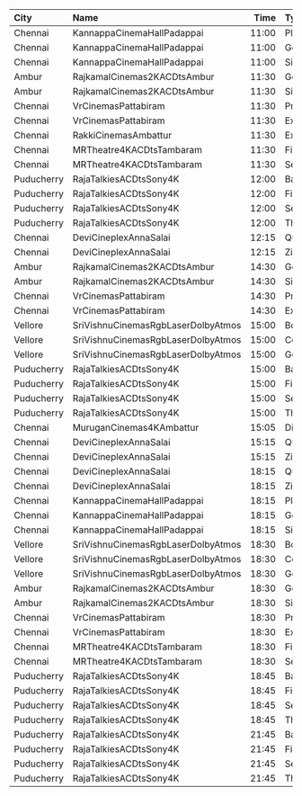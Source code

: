 | City       | Name                               |  Time | Type        | Price | Capacity | Booked |
| :--------- | :--------------------------------- | ----: | :---------- | ----: | -------: | -----: |
| Chennai    | KannappaCinemaHallPadappai         | 11:00 | Platinum    |  100₹ |      152 |     80 |
| Chennai    | KannappaCinemaHallPadappai         | 11:00 | Gold        |  100₹ |      130 |     66 |
| Chennai    | KannappaCinemaHallPadappai         | 11:00 | Silver      |  100₹ |      194 |     94 |
| Ambur      | RajkamalCinemas2KACDtsAmbur        | 11:30 | Gold        |  100₹ |      177 |     13 |
| Ambur      | RajkamalCinemas2KACDtsAmbur        | 11:30 | Silver      |  100₹ |       21 |     21 |
| Chennai    | VrCinemasPattabiram                | 11:30 | Premium     |  110₹ |       97 |     97 |
| Chennai    | VrCinemasPattabiram                | 11:30 | Executive   |  100₹ |      420 |    218 |
| Chennai    | RakkiCinemasAmbattur               | 11:30 | Executive   |  110₹ |      210 |      0 |
| Chennai    | MRTheatre4KACDtsTambaram           | 11:30 | FirstClass  |  100₹ |      208 |    122 |
| Chennai    | MRTheatre4KACDtsTambaram           | 11:30 | SecondClass |  100₹ |      242 |    156 |
| Puducherry | RajaTalkiesACDtsSony4K             | 12:00 | Balcony     |  148₹ |      161 |     81 |
| Puducherry | RajaTalkiesACDtsSony4K             | 12:00 | FirstClass  |  100₹ |      643 |    321 |
| Puducherry | RajaTalkiesACDtsSony4K             | 12:00 | SecondClass |   76₹ |      105 |     53 |
| Puducherry | RajaTalkiesACDtsSony4K             | 12:00 | ThirdClass  |   47₹ |      105 |     68 |
| Chennai    | DeviCineplexAnnaSalai              | 12:15 | Quartz      |  153₹ |      242 |    124 |
| Chennai    | DeviCineplexAnnaSalai              | 12:15 | Zircon      |   60₹ |       27 |     27 |
| Ambur      | RajkamalCinemas2KACDtsAmbur        | 14:30 | Gold        |  100₹ |      177 |     13 |
| Ambur      | RajkamalCinemas2KACDtsAmbur        | 14:30 | Silver      |  100₹ |       21 |     21 |
| Chennai    | VrCinemasPattabiram                | 14:30 | Premium     |  110₹ |       97 |     97 |
| Chennai    | VrCinemasPattabiram                | 14:30 | Executive   |  100₹ |      420 |    218 |
| Vellore    | SriVishnuCinemasRgbLaserDolbyAtmos | 15:00 | Box         |  130₹ |       19 |     19 |
| Vellore    | SriVishnuCinemasRgbLaserDolbyAtmos | 15:00 | Couple      |  130₹ |       15 |      0 |
| Vellore    | SriVishnuCinemasRgbLaserDolbyAtmos | 15:00 | Gold        |  110₹ |      203 |    105 |
| Puducherry | RajaTalkiesACDtsSony4K             | 15:00 | Balcony     |  148₹ |      161 |     81 |
| Puducherry | RajaTalkiesACDtsSony4K             | 15:00 | FirstClass  |  100₹ |      643 |    321 |
| Puducherry | RajaTalkiesACDtsSony4K             | 15:00 | SecondClass |   76₹ |      105 |     53 |
| Puducherry | RajaTalkiesACDtsSony4K             | 15:00 | ThirdClass  |   47₹ |      105 |     68 |
| Chennai    | MuruganCinemas4KAmbattur           | 15:05 | Diamond     |  110₹ |       80 |      0 |
| Chennai    | DeviCineplexAnnaSalai              | 15:15 | Quartz      |  153₹ |      242 |    122 |
| Chennai    | DeviCineplexAnnaSalai              | 15:15 | Zircon      |   60₹ |       27 |     27 |
| Chennai    | DeviCineplexAnnaSalai              | 18:15 | Quartz      |  153₹ |      242 |    122 |
| Chennai    | DeviCineplexAnnaSalai              | 18:15 | Zircon      |   60₹ |       27 |     27 |
| Chennai    | KannappaCinemaHallPadappai         | 18:15 | Platinum    |  100₹ |      152 |     80 |
| Chennai    | KannappaCinemaHallPadappai         | 18:15 | Gold        |  100₹ |      130 |     64 |
| Chennai    | KannappaCinemaHallPadappai         | 18:15 | Silver      |  100₹ |      194 |     94 |
| Vellore    | SriVishnuCinemasRgbLaserDolbyAtmos | 18:30 | Box         |  130₹ |       19 |     19 |
| Vellore    | SriVishnuCinemasRgbLaserDolbyAtmos | 18:30 | Couple      |  130₹ |       15 |      0 |
| Vellore    | SriVishnuCinemasRgbLaserDolbyAtmos | 18:30 | Gold        |  110₹ |      203 |    105 |
| Ambur      | RajkamalCinemas2KACDtsAmbur        | 18:30 | Gold        |  100₹ |      177 |     13 |
| Ambur      | RajkamalCinemas2KACDtsAmbur        | 18:30 | Silver      |  100₹ |       21 |     21 |
| Chennai    | VrCinemasPattabiram                | 18:30 | Premium     |  110₹ |       97 |     97 |
| Chennai    | VrCinemasPattabiram                | 18:30 | Executive   |  100₹ |      420 |    218 |
| Chennai    | MRTheatre4KACDtsTambaram           | 18:30 | FirstClass  |  100₹ |      208 |    120 |
| Chennai    | MRTheatre4KACDtsTambaram           | 18:30 | SecondClass |  100₹ |      242 |    154 |
| Puducherry | RajaTalkiesACDtsSony4K             | 18:45 | Balcony     |  148₹ |      161 |     81 |
| Puducherry | RajaTalkiesACDtsSony4K             | 18:45 | FirstClass  |  100₹ |      643 |    321 |
| Puducherry | RajaTalkiesACDtsSony4K             | 18:45 | SecondClass |   76₹ |      105 |     53 |
| Puducherry | RajaTalkiesACDtsSony4K             | 18:45 | ThirdClass  |   47₹ |      105 |     68 |
| Puducherry | RajaTalkiesACDtsSony4K             | 21:45 | Balcony     |  150₹ |      161 |     81 |
| Puducherry | RajaTalkiesACDtsSony4K             | 21:45 | FirstClass  |  100₹ |      643 |    321 |
| Puducherry | RajaTalkiesACDtsSony4K             | 21:45 | SecondClass |   75₹ |      105 |     53 |
| Puducherry | RajaTalkiesACDtsSony4K             | 21:45 | ThirdClass  |   50₹ |      105 |     70 |